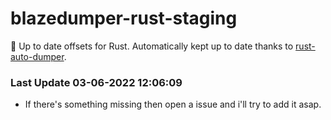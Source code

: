 # blazedumper-rust-staging

🚀 Up to date offsets for Rust. Automatically kept up to date thanks to [rust-auto-dumper](https://github.com/Akandesh/rust-auto-dumper).


### Last Update 03-06-2022 12:06:09
- If there's something missing then open a issue and i'll try to add it asap.